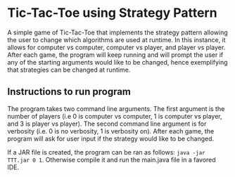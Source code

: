 # Tic-Tac-Toe using Strategy Pattern

A simple game of Tic-Tac-Toe that implements the strategy pattern allowing the user to change which algorithms are used at runtime. In this instance, it allows for computer vs computer, computer vs player, and player vs player. After each game, the program will keep running and will prompt the user if any of the starting arguments would like to be changed, hence exemplifying that strategies can be changed at runtime. 

## Instructions to run program

The program takes two command line arguments. The first argument is the number of players (i.e 0 is computer vs computer, 1 is computer vs player, and 3 is player vs player). The second command line argument is for verbosity (i.e. 0 is no verbosity, 1 is verbosity on). After each game, the program will ask for user input if the strategy would like to be changed.

If a JAR file is created, the program can be ran as follows: `java -jar TTT.jar 0 1`. Otherwise compile it and run the main.java file in a favored IDE.
